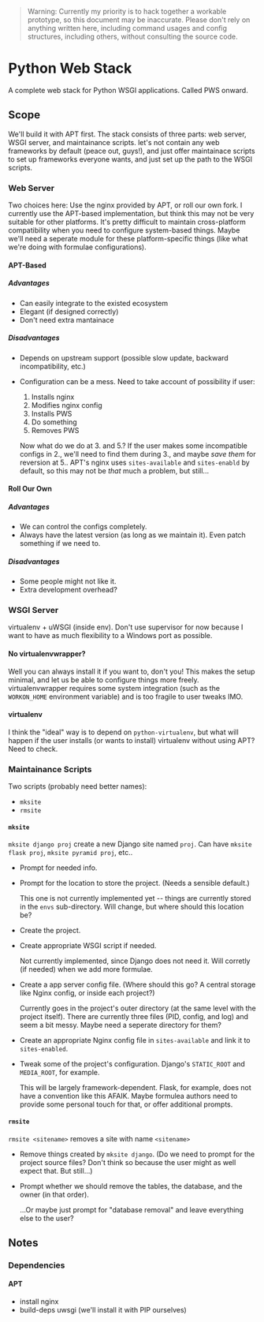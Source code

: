> Warning: Currently my priority is to hack together a workable prototype, so this document may be inaccurate. Please don't rely on anything written here, including command usages and config structures, including others, without consulting the source code.

# Python Web Stack

A complete web stack for Python WSGI applications. Called PWS onward.

## Scope

We'll build it with APT first. The stack consists of three parts: web server, WSGI server, and maintainance scripts. let's not contain any web frameworks by default (peace out, guys!), and just offer maintainace scripts to set up frameworks everyone wants, and just set up the path to the WSGI scripts.

### Web Server

Two choices here: Use the nginx provided by APT, or roll our own fork. I currently use the APT-based implementation, but think this may not be very suitable for other platforms. It's pretty difficult to maintain cross-platform compatibility when you need to configure system-based things. Maybe we'll need a seperate module for these platform-specific things (like what we're doing with formulae configurations).

#### APT-Based

##### Advantages

* Can easily integrate to the existed ecosystem
* Elegant (if designed correctly)
* Don't need extra mantainace

##### Disadvantages

* Depends on upstream support (possible slow update, backward incompatibility, etc.)
* Configuration can be a mess. Need to take account of possibility if user:
    1. Installs nginx
    2. Modifies nginx config
    3. Installs PWS
    4. Do something
    5. Removes PWS

    Now what do we do at 3. and 5.? If the user makes some incompatible configs in 2., we'll need to find them during 3., and maybe *save them* for reversion at 5.. APT's nginx uses `sites-available` and `sites-enabld` by default, so this may not be *that* much a problem, but still...

#### Roll Our Own

##### Advantages

* We can control the configs completely.
* Always have the latest version (as long as we maintain it). Even patch something if we need to.

##### Disadvantages

* Some people might not like it.
* Extra development overhead?

### WSGI Server

virtualenv + uWSGI (inside env). Don't use supervisor for now because I want to have as much flexibility to a Windows port as possible.

#### No virtualenvwrapper?

Well you can always install it if you want to, don't you! This makes the setup minimal, and let us be able to configure things more freely. virtualenvwrapper requires some system integration (such as the `WORKON_HOME` environment variable) and is too fragile to user tweaks IMO.

#### virtualenv

I think the "ideal" way is to depend on `python-virtualenv`, but what will happen if the user installs (or wants to install) virtualenv without using APT? Need to check.

### Maintainance Scripts

Two scripts (probably need better names):

* `mksite`
* `rmsite`

#### `mksite`

`mksite django proj` create a new Django site named `proj`. Can have `mksite flask proj`, `mksite pyramid proj`, etc..

* Prompt for needed info.
* Prompt for the location to store the project. (Needs a sensible default.)

    This one is not currently implemented yet -- things are currently stored in the `envs` sub-directory. Will change, but where should this location be?

* Create the project.
* Create appropriate WSGI script if needed.

    Not currently implemented, since Django does not need it. Will corretly (if needed) when we add more formulae.

* Create a app server config file. (Where should this go? A central storage like Nginx config, or inside each project?)

    Currently goes in the project's outer directory (at the same level with the project itself). There are currently three files (PID, config, and log) and seem a bit messy. Maybe need a seperate directory for them?

* Create an appropriate Nginx config file in `sites-available` and link it to `sites-enabled`.
* Tweak some of the project's configuration. Django's `STATIC_ROOT` and `MEDIA_ROOT`, for example.

    This will be largely framework-dependent. Flask, for example, does not have a convention like this AFAIK. Maybe formulea authors need to provide some personal touch for that, or offer additional prompts.

#### `rmsite`

`rmsite <sitename>` removes a site with name `<sitename>`

* Remove things created by `mksite django`. (Do we need to prompt for the project source files? Don't think so because the user might as well expect that. But still...)
* Prompt whether we should remove the tables, the database, and the owner (in that order).

    ...Or maybe just prompt for "database removal" and leave everything else to the user?



## Notes

### Dependencies

#### APT

* install nginx
* build-deps uwsgi (we'll install it with PIP ourselves)
